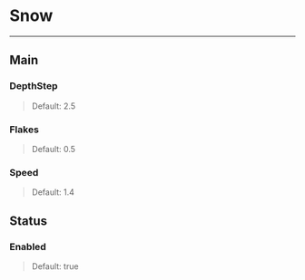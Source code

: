 # Snow

---

## Main

### DepthStep

>Default: 2.5

### Flakes

>Default: 0.5

### Speed

>Default: 1.4

## Status

### Enabled

>Default: true
